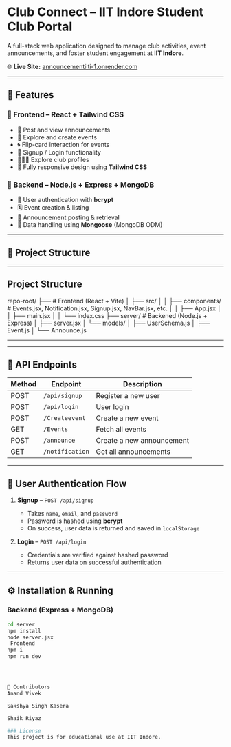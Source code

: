 # Club Connect – IIT Indore Student Club Portal

A full-stack web application designed to manage club activities, event announcements, and foster student engagement at **IIT Indore**.

🌐 **Live Site:** [announcementiiti-1.onrender.com](https://announcementiiti-1.onrender.com)

---

## 🌟 Features

### 🔹 Frontend – React + Tailwind CSS
- 📢 Post and view announcements
- 📅 Explore and create events
- 🌀 Flip-card interaction for events
- 🔐 Signup / Login functionality
- 🧑‍🤝‍🧑 Explore club profiles
- 📱 Fully responsive design using **Tailwind CSS**

### 🔹 Backend – Node.js + Express + MongoDB
- 🔐 User authentication with **bcrypt**
- 🗓️ Event creation & listing
- 📢 Announcement posting & retrieval
- 💾 Data handling using **Mongoose** (MongoDB ODM)

---

## 🧩 Project Structure


---

##  Project Structure
repo-root/
├──  # Frontend (React + Vite)
│ ├── src/
│ │ ├── components/ # Events.jsx, Notification.jsx, Signup.jsx, NavBar.jsx, etc.
│ │ ├── App.jsx
│ │ ├── main.jsx
│ │ └── index.css
├── server/ # Backened (Node.js + Express)
│ ├── server.jsx
│ └── models/
│ ├── UserSchema.js
│ ├── Event.js
│ └── Announce.js


---


---

## 🔗 API Endpoints

| Method | Endpoint            | Description                     |
|--------|---------------------|---------------------------------|
| POST   | `/api/signup`       | Register a new user             |
| POST   | `/api/login`        | User login                      |
| POST   | `/Createevent`      | Create a new event              |
| GET    | `/Events`           | Fetch all events                |
| POST   | `/announce`         | Create a new announcement       |
| GET    | `/notification`     | Get all announcements           |

---

## 🔐 User Authentication Flow

1. **Signup** – `POST /api/signup`
   - Takes `name`, `email`, and `password`
   - Password is hashed using **bcrypt**
   - On success, user data is returned and saved in `localStorage`

2. **Login** – `POST /api/login`
   - Credentials are verified against hashed password
   - Returns user data on successful authentication

---

## ⚙️ Installation & Running

### Backend (Express + MongoDB)
```bash
cd server
npm install
node server.jsx
 Frontend
npm i
npm run dev




👥 Contributors
Anand Vivek

Sakshya Singh Kasera

Shaik Riyaz

### License
This project is for educational use at IIT Indore. 


